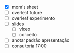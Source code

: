 - [x] mom's sheet
- [ ] overleaf future
- [ ] overleaf experimento
- [ ] slides
	- [ ] vídeo
	- [ ] conceito
- [ ] anotar padrão apresentação
- [ ] consultoria 17:00